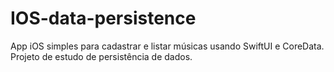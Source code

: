 # IOS-data-persistence
App iOS simples para cadastrar e listar músicas usando SwiftUI e CoreData. Projeto de estudo de persistência de dados.
